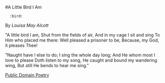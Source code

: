 #A Little Bird I Am

      :bird:

By *Louisa May Alcott*

"A little bird I am,
Shut from the fields of air,
And in my cage I sit and sing
To Him who placed me there:
Well pleased a prisoner to be,
Because, my God, it pleases Thee!


"Naught have I else to do;
I sing the whole day long;
And He whom most I love to please
Doth listen to my song,
He caught and bound my wandering wing,
But still He bends to hear me sing."


[Public Domain Poetry](http://www.public-domain-poetry.com/louisa-may-alcott/little-bird-i-am-12622)

